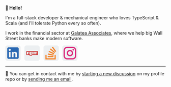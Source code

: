 **:rocket: Hello!**

I'm a full-stack developer & mechanical engineer who loves TypeScript & Scala (and I'll tolerate Python every so often).

I work in the financial sector at [Galatea Associates](http://www.galatea-associates.com/), where we help big Wall Street banks make modern software.

[![LinkedIn](linkedin.png)](https://linkedin.com/in/ian-sanders) &nbsp;
[![NPM](npm.png)](https://www.npmjs.com/~iansan5653) &nbsp;
[![Stack Overflow](stack-overflow.png)](https://stackoverflow.com/users/1243041/ian?tab=profile) &nbsp;
[![Instagram](instagram.png)](https://www.instagram.com/iansan5653/) &nbsp;

---

:speech_balloon: You can get in contact with me by [starting a new discussion](https://github.com/iansan5653/iansan5653/discussions/new) on my profile repo or by [sending me an email](mailto:iansan5653@gmail.com).
